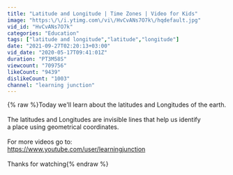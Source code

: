 ```yaml
---
title: "Latitude and Longitude | Time Zones | Video for Kids"
image: "https:\/\/i.ytimg.com\/vi\/HvCvANs7O7k\/hqdefault.jpg"
vid_id: "HvCvANs7O7k"
categories: "Education"
tags: ["latitude and longitude","latitude","longitude"]
date: "2021-09-27T02:20:13+03:00"
vid_date: "2020-05-17T09:41:01Z"
duration: "PT3M58S"
viewcount: "709756"
likeCount: "9439"
dislikeCount: "1003"
channel: "learning junction"
---
```

{% raw %}Today we'll learn about the latitudes and Longitudes of the earth. <br /><br />The latitudes and Longitudes are invisible lines that help us identify <br />a place using geometrical coordinates.<br /><br />For more videos go to:<br /><a rel="nofollow" target="blank" href="https://www.youtube.com/user/learningjunction">https://www.youtube.com/user/learningjunction</a><br /><br />Thanks for watching{% endraw %}
